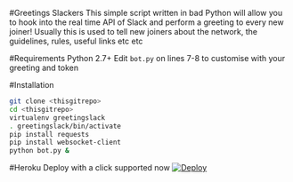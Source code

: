 #Greetings Slackers
This simple script written in bad Python will allow you to hook into the real time API of Slack and perform a greeting to every new joiner!
Usually this is used to tell new joiners about the network, the guidelines, rules, useful links etc etc

#Requirements
Python 2.7+
Edit `bot.py` on lines 7-8 to customise with your greeting and token

#Installation
```bash
git clone <thisgitrepo>
cd <thisgitrepo>
virtualenv greetingslack
. greetingslack/bin/activate
pip install requests
pip install websocket-client
python bot.py &
```

#Heroku
Deploy with a click supported now
[![Deploy](https://www.herokucdn.com/deploy/button.png)](https://heroku.com/deploy)

